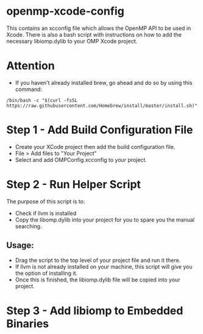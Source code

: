 # openmp-xcode-config
This contains an xcconfig file which allows the OpenMP API to be used in Xcode. There is also a bash script with instructions on how to add the necessary libiomp.dylib to your OMP Xcode project.

# Attention
- If you haven't already installed brew, go ahead and do so by using this command:

```/bin/bash -c "$(curl -fsSL https://raw.githubusercontent.com/Homebrew/install/master/install.sh)"```

# Step 1 - Add Build Configuration File
- Create your XCode project then add the build configuration file.
- File > Add files to "Your Project"
- Select and add OMPConfig.xcconfig to your project.


# Step 2 - Run Helper Script
The purpose of this script is to: 
- Check if llvm is installed 
- Copy the libomp.dylib into your project for you to spare you the manual searching.

## Usage: 
- Drag the script to the top level of your project file and run it there.
- If llvm is not already installed on your machine, this script will give you the option of installing it.
- Once this is finished, the libiomp.dylib file will be copied into your project.

# Step 3 - Add libiomp to Embedded Binaries


